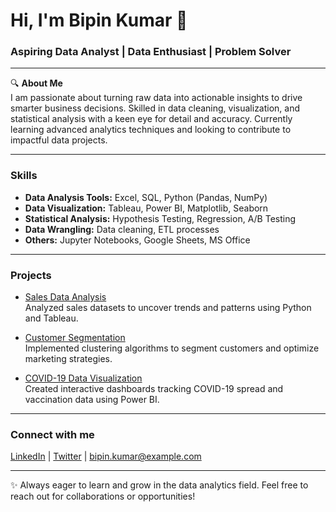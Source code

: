 # Hi, I'm Bipin Kumar 👋  
### Aspiring Data Analyst | Data Enthusiast | Problem Solver

---

🔍 **About Me**  
I am passionate about turning raw data into actionable insights to drive smarter business decisions. Skilled in data cleaning, visualization, and statistical analysis with a keen eye for detail and accuracy. Currently learning advanced analytics techniques and looking to contribute to impactful data projects.

---

### Skills
- **Data Analysis Tools:** Excel, SQL, Python (Pandas, NumPy)  
- **Data Visualization:** Tableau, Power BI, Matplotlib, Seaborn  
- **Statistical Analysis:** Hypothesis Testing, Regression, A/B Testing  
- **Data Wrangling:** Data cleaning, ETL processes  
- **Others:** Jupyter Notebooks, Google Sheets, MS Office

---

### Projects
- [Sales Data Analysis](https://github.com/bipinkumar/sales-data-analysis)  
  Analyzed sales datasets to uncover trends and patterns using Python and Tableau.

- [Customer Segmentation](https://github.com/bipinkumar/customer-segmentation)  
  Implemented clustering algorithms to segment customers and optimize marketing strategies.

- [COVID-19 Data Visualization](https://github.com/bipinkumar/covid19-data-viz)  
  Created interactive dashboards tracking COVID-19 spread and vaccination data using Power BI.

---

### Connect with me
[LinkedIn](https://www.linkedin.com/in/bipinkumar) | [Twitter](https://twitter.com/bipinkumar) | bipin.kumar@example.com

---

✨ Always eager to learn and grow in the data analytics field. Feel free to reach out for collaborations or opportunities!

